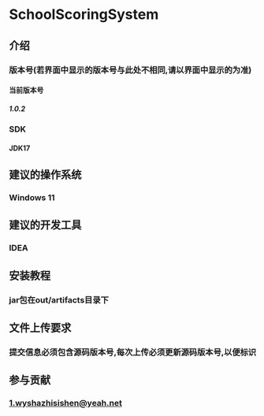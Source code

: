 # SchoolScoringSystem

## 介绍

### 版本号(若界面中显示的版本号与此处不相同,请以界面中显示的为准)

#### 当前版本号

##### 1.0.2

### SDK

#### JDK17

## 建议的操作系统

### Windows 11

## 建议的开发工具

### IDEA

## 安装教程

### jar包在out/artifacts目录下

## 文件上传要求

### 提交信息必须包含源码版本号,每次上传必须更新源码版本号,以便标识

## 参与贡献

### 1.wyshazhisishen@yeah.net